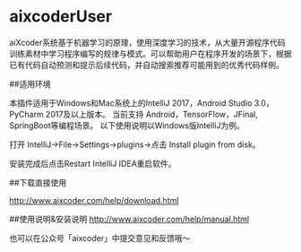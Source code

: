 # aixcoderUser

aiXcoder系统基于机器学习的原理，使用深度学习的技术，从大量开源程序代码训练素材中学习程序编写的规律与模式。可以帮助用户在程序开发的场景下，根据已有代码自动预测和提示后续代码，并自动搜索推荐可能用到的优秀代码样例。


##适用环境

本插件适用于Windows和Mac系统上的IntelliJ 2017，Android Studio 3.0，PyCharm 2017及以上版本。
当前支持 Android，TensorFlow，JFinal, SpringBoot等编程场景。
以下使用说明以Windows版IntelliJ为例。

打开 IntelliJ->File->Settings->plugins->点击 Install plugin from disk。

安装完成后点击Restart IntelliJ IDEA重启软件。


##下载直接使用

http://www.aixcoder.com/help/download.html

##使用说明&安装说明
http://www.aixcoder.com/help/manual.html



也可以在公众号「aixcoder」中提交意见和反馈哦～

